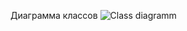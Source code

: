 Диаграмма классов
![Class diagramm](https://github.com/user-attachments/assets/6e1e7e27-ad1b-4fd0-918f-144d635d3650)
